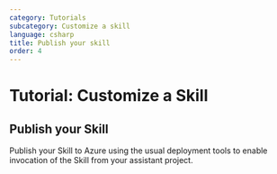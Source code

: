 ```yaml
---
category: Tutorials
subcategory: Customize a skill
language: csharp
title: Publish your skill
order: 4
---
```


# Tutorial: Customize a Skill

## Publish your Skill

Publish your Skill to Azure using the usual deployment tools to enable invocation of the Skill from your assistant project.

